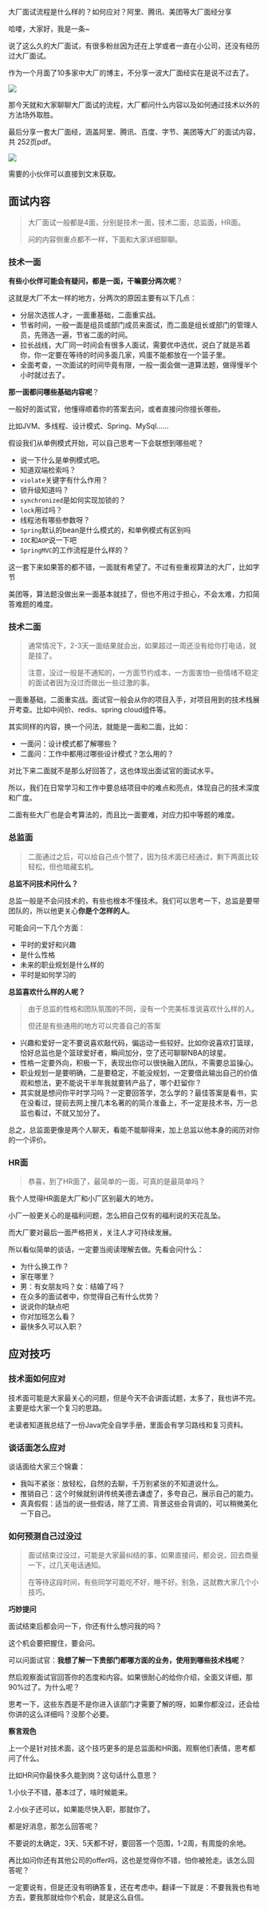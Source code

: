 大厂面试流程是什么样的？如何应对？阿里、腾讯、美团等大厂面经分享



哈喽，大家好，我是一条~

说了这么久的大厂面试，有很多粉丝因为还在上学或者一直在小公司，还没有经历过大厂面试。

作为一个月面了10多家中大厂的博主，不分享一波大厂面经实在是说不过去了。

![](https://yitiaoit.oss-cn-beijing.aliyuncs.com/img/image-20211212135959129.png)

那今天就和大家聊聊大厂面试的流程，大厂都问什么内容以及如何通过技术以外的方法场外取胜。

最后分享一套大厂面经，涵盖阿里、腾讯、百度、字节、美团等大厂的面试内容，共 252页pdf。

![](https://yitiaoit.oss-cn-beijing.aliyuncs.com/img/image-20211212131324322.png)

需要的小伙伴可以直接到文末获取。

## 面试内容

> 大厂面试一般都是4面，分别是技术一面，技术二面，总监面，HR面。
>
> 问的内容侧重点都不一样，下面和大家详细聊聊。

### 技术一面

**有些小伙伴可能会有疑问，都是一面，干嘛要分两次呢**？

这就是大厂不太一样的地方，分两次的原因主要有以下几点：

- 分层次选拔人才，一面重基础，二面重实战。
-  节省时间，一般一面是组员或部门成员来面试，而二面是组长或部门的管理人员，先筛选一遍，节省二面的时间。
- 拉长战线，大厂同一时间会有很多人面试，需要优中选优，说白了就是吊着你，你一定要在等待的时间多面几家，鸡蛋不能都放在一个篮子里。
- 全面考查，一次面试的时间毕竟有限，一般一面会做一道算法题，做得慢半个小时就过去了。

**那一面都问哪些基础内容呢**？

一般好的面试官，他懂得顺着你的答案去问，或者直接问你擅长哪些。

比如JVM、多线程、设计模式、Spring、MySql……

假设我们从单例模式开始，可以自己思考一下会联想到哪些呢？

- 说一下什么是单例模式吧。
- 知道双端检索吗？
- `violate`关键字有什么作用？
- 锁升级知道吗？
- `synchronized`是如何实现加锁的？
- `lock`用过吗？
- 线程池有哪些参数呀？
- `Spring`默认的bean是什么模式的，和单例模式有区别吗
- `IOC`和`AOP`说一下吧
- `SpringMVC`的工作流程是什么样的？

这一套下来如果答的都不错，一面就有希望了。不过有些重视算法的大厂，比如字节

美团等，算法题没做出来一面基本就挂了，但也不用过于担心，不会太难，力扣简答难题的难度。

### 技术二面

>通常情况下，2-3天一面结果就会出，如果超过一周还没有给你打电话，就是挂了。
>
>注意，没过一般是不通知的，一方面节约成本，一方面害怕一些情绪不稳定的面试者因为没过而做出一些过激的事。

一面重基础，二面重实战。面试官一般会从你的项目入手，对项目用到的技术栈展开考查。比如中间价、redis、spring cloud组件等。

其实同样的内容，换一个问法，就能是一面和二面，比如：

- 一面问：设计模式都了解哪些？
- 二面问：工作中都用过哪些设计模式？怎么用的？

对比下来二面就不是那么好回答了，这也体现出面试官的面试水平。

所以，我们在日常学习和工作中要总结项目中的难点和亮点，体现自己的技术深度和广度。

二面有些大厂也是会考算法的，而且比一面要难，对应力扣中等题的难度。

### 总监面

>二面通过之后，可以给自己点个赞了，因为技术面已经通过，剩下两面比较轻松，但也暗藏玄机。

**总监不问技术问什么？**

总监一般是不会问技术的，有些也根本不懂技术。我们可以思考一下，总监是要带团队的，所以他更关心**你是个怎样的人**。

可能会问一下几个方面：

- 平时的爱好和兴趣
- 是什么性格
- 未来的职业规划是什么样的
- 平时是如何学习的

**总监喜欢什么样的人呢？**

>由于总监的性格和团队氛围的不同，没有一个完美标准说喜欢什么样的人。
>
>但还是有些通用的地方可以完善自己的答案

- 兴趣和爱好一定不要说喜欢敲代码，偏运动一些较好。比如你说喜欢打篮球，恰好总监也是个篮球爱好者，瞬间加分，空了还可聊聊NBA的球星。
- 性格一定要外向，积极一下，表现出你可以很快融入团队，不需要总监操心。
- 职业规划一是要明确，二是要稳定，不能没规划，一定要借此输出自己的价值观和想法，更不能说干半年我就要转产品了，哪个赶留你？
- 其实就是想问你平时学习吗？一定要回答学，怎么学的？最佳答案是看书，实在没看过，提前去网上搜几本名著的的简介准备上，不一定是技术书，万一总监也看过，不就又加分了。

总之，总监面更像是两个人聊天，看能不能聊得来，加上总监以他本身的阅历对你的一个评价。

### HR面

>恭喜，到了HR面了，最简单的一面，可真的是最简单吗？

我个人觉得HR面是大厂和小厂区别最大的地方。

小厂一般更关心的是福利问题，怎么把自己仅有的福利说的天花乱坠。

而大厂要对最后一面严格把关，关注人才可持续发展。

所以看似简单的谈话，一定要当阅读理解去做。先看会问什么：

- 为什么换工作？
- 家在哪里？
- 男：有女朋友吗？女：结婚了吗？
- 在众多的面试者中，你觉得自己有什么优势？
- 说说你的缺点吧
- 你对加班怎么看？
- 最快多久可以入职？

## 应对技巧

### 技术面如何应对

技术面可能是大家最关心的问题，但是今天不会讲面试题，太多了，我也讲不完。主要是给大家一个复习的思路。

老读者知道我总结了一份Java完全自学手册，里面会有学习路线和复习资料。

### 谈话面怎么应对

谈话面给大家三个锦囊：

- 我叫不紧张：放轻松，自然的去聊，千万别紧张的不知道说什么。
- 推销自己：这个时候就别讲传统美德去谦虚了，多夸自己，展示自己的能力。
- 真真假假：适当的说一些假话，除了工资、背景这些会背调的，可以稍微美化一下自己。

### 如何预测自己过没过

>面试结束过没过，可能是大家最纠结的事，如果直接问，都会说，回去商量一下，过几天电话通知。
>
>在等待这段时间，有些同学可能吃不好，睡不好。别急，这就教大家几个小技巧。

**巧妙提问**

面试结束后都会问一下，你还有什么想问我的吗？

这个机会要把握住，要会问。

可以问面试官：**我想了解一下贵部门都哪方面的业务，使用到哪些技术栈呢**？

然后观察面试官回答你的态度和内容。如果很耐心的给你介绍，全面又详细，那90%过了。为什么呢？

思考一下，这些东西是不是你进入该部门才需要了解的呀，如果你都没过，还会给你讲的这么详细吗？没那个必要。

**察言观色**

上一个是针对技术面，这个技巧更多的是总监面和HR面。观察他们表情，思考都问了什么。

比如HR问你最快多久能到岗？这句话什么意思？

1.小伙子不错，基本过了，啥时候能来。

2.小伙子还可以，如果能尽快入职，那就你了。

都是好消息，那怎么回答呢？

不要说的太确定，3天、5天都不好，要回答一个范围，1-2周，有周旋的余地。

再比如问你还有其他公司的offer吗，这也是觉得你不错，怕你被抢走。该怎么回答呢？

一定要说有，但是还没有明确答复，还在考虑中。翻译一下就是：不要我我也有地方去，要我那就给你个机会，就是这么自信。


